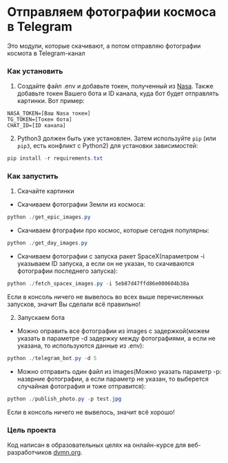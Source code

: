 # Отправляем фотографии космоса в Telegram

Это модули, которые скачивают, а потом отправляю фотографии космота в Telegram-канал

### Как установить

1. Создайте файл .env и добавьте токен, полученный из [Nasa](https://api.nasa.gov/). Также добавьте токен Вашего бота и ID канала, куда бот будет отправлять картинки. Вот пример:
```
NASA_TOKEN=[Ваш Nasa токен]
TG_TOKEN=[Токен бота]
CHAT_ID=[ID канала]
```

2. Python3 должен быть уже установлен. 
Затем используйте `pip` (или `pip3`, есть конфликт с Python2) для установки зависимостей:
```powershell
pip install -r requirements.txt
```


### Как запустить

1. Скачайте картинки
  - Скачиваем фотографии Земли из космоса: 
  ```powershell
  python ./get_epic_images.py 
  ```
  - Скачиваем фтографии про космос, которые сегодня популярны: 
  ```powershell
  python ./get_day_images.py
  ```
  - Скачиваем фотографии с запуска ракет SpaceX(параметром -i указываем ID запуска, а если он не указан, то скачиваются фотографии последнего запуска): 
  ```powershell
  python ./fetch_spacex_images.py -i 5eb87d47ffd86e000604b38a
  ```
Если в консоль ничего не вывелось во всех выше перечисленных запусков, значит Вы сделали всё правильно!

2. Запускаем бота
  - Можно оправить все фотографии из images с задержкой(можем указать в параметре -d задержку между фотографиями, а если не указана, то используются данные из .env): 
  ```powershell
  python ./telegram_bot.py -d 5
  ```
  - Можно отправить один файл из images(Можно указать параметр -p: назврние фотографии, а если параметр не указан, то выберется случайная фотография и тоже отправится): 
  ```powershell
  python ./publish_photo.py -p test.jpg
  ```
Если в консоль ничего не вывелось, значит всё хорошо!

### Цель проекта

Код написан в образовательных целях на онлайн-курсе для веб-разработчиков [dvmn.org](https://dvmn.org/).
